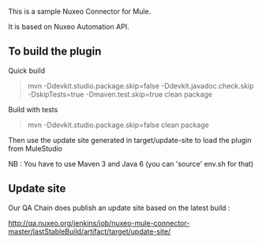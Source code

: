 
This is a sample Nuxeo Connector for Mule.

It is based on Nuxeo Automation API.


## To build the plugin

Quick build 

> mvn -Ddevkit.studio.package.skip=false -Ddevkit.javadoc.check.skip -DskipTests=true  -Dmaven.test.skip=true clean package

Build with tests

> mvn -Ddevkit.studio.package.skip=false  clean package


Then use the update site generated in target/update-site to load the plugin from MuleStudio

NB : You have to use Maven 3 and Java 6 (you can 'source' env.sh for that)

## Update site

Our QA Chain does publish an update site based on the latest build :

http://qa.nuxeo.org/jenkins/job/nuxeo-mule-connector-master/lastStableBuild/artifact/target/update-site/


 
